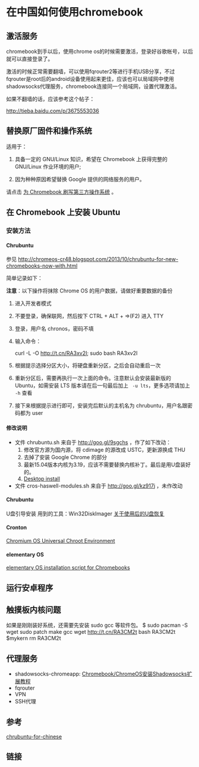 # 在中国如何使用chromebook
## 激活服务
chromebook到手以后，使用chrome os的时候需要激活，登录好谷歌帐号，以后就可以直接登录了。

激活的时候正常需要翻墙，可以使用fqrouter2等进行手机USB分享，不过fqrouter是root后的android设备使用起来更佳，应该也可以局域网中使用shadowsocks代理服务，chromebook连接同一个局域网，设置代理激活。

如果不翻墙的话，应该参考这个帖子：

http://tieba.baidu.com/p/3675553036

## 替换原厂固件和操作系统

适用于：

1. 具备一定的 GNU/Linux 知识，希望在 Chromebook 上获得完整的 GNU/Linux 作业环境的用户;

2. 因为种种原因希望替换 Google 提供的网络服务的用户。

请点击 [为 Chromebook 刷写第三方操作系统](linux-on-seabios-and-coreboot.md) 。

## 在 Chromebook 上安装 Ubuntu

### 安装方法

#### Chrubuntu

参见 http://chromeos-cr48.blogspot.com/2013/10/chrubuntu-for-new-chromebooks-now-with.html

简单记录如下：

**注意**：以下操作将抹除 Chrome OS 的用户数据，请做好重要数据的备份

1. 进入开发者模式
2. 不要登录，确保联网，然后按下 CTRL + ALT + =>(F2) 进入 TTY
3. 登录，用户名 chronos，密码不填
4. 输入命令：

	curl -L -O http://t.cn/RA3xv2I; sudo bash RA3xv2I
5. 根据提示选择分区大小，将硬盘重新分区，之后会自动重启一次
6. 重新分区后，需要再执行一次上面的命令。注意默认会安装最新版的 Ubuntu，如需安装 LTS 版本请在后一句最后加上 ` -u lts`，更多选项请加上 ` -h` 查看
7. 接下来根据提示进行即可，安装完后默认的主机名为 chrubuntu，用户名跟密码都为 user

#### 修改说明

- 文件 chrubuntu.sh 来自于 http://goo.gl/9sgchs ，作了如下改动：
  1. 修改官方源为国内源，将 cdimage 的源改成 USTC，更新源换成 THU
  2. 去掉了安装 Google Chrome 的部分
  3. 最新15.04版本内核为3.19，应该不需要替换内核补丁。最后是用U盘装好的。
  4. [Desktop install](https://github.com/karlssonjohan/ubuntu-on-chromebook)
- 文件 cros-haswell-modules.sh 来自于 http://goo.gl/kz917j ，未作改动

#### Chrubuntu
U盘引导安装
用到的工具：Win32DiskImager
[关于使用后的U盘恢复](http://blog.csdn.net/u011538446/article/details/11590825)
#### Cronton
[Chromium OS Universal Chroot Environment](https://github.com/dnschneid/crouton)
#### elementary OS

[elementary OS installation script for Chromebooks](https://github.com/Setsuna666/elementaryos-chromebook)

## 运行安卓程序

## 触摸板内核问题
如果是刚刚装好系统，还需要先安装 sudo gcc 等软件包。
$ sudo pacman -S wget sudo patch make gcc
wget http://t.cn/RA3CM2t
bash RA3CM2t \$mykern
rm RA3CM2t

## 代理服务

+ shadowsocks-chromeapp: [Chromebook/ChromeOS安装Shadowsocks扩展教程](https://www.dogfight360.com/blog/?p=250)
+ fqrouter
+ VPN
+ SSH代理

## 参考
[chrubuntu-for-chinese](https://github.com/pd4d10/chrubuntu-for-chinese)

## 链接
